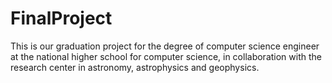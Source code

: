 # FinalProject

This is our graduation project for the degree of computer science engineer at the national higher school for computer science, in collaboration with the research center in astronomy, astrophysics and geophysics.
